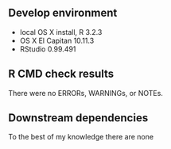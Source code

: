 ## Develop environment
* local OS X install, R 3.2.3
* OS X El Capitan 10.11.3
* RStudio 0.99.491

## R CMD check results
There were no ERRORs, WARNINGs, or NOTEs. 

## Downstream dependencies

To the best of my knowledge there are none
